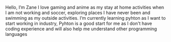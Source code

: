Hello, I’m Zane
I love gaming and anime as my stay at home activities when I am not working and soccer, exploring places I have never been and swimming as my outside activities.
I’m currently learning pyhton as I want to start working in industry, Pyhton is a good start for me as I don't have coding experience and will also help me understand other programming languages
